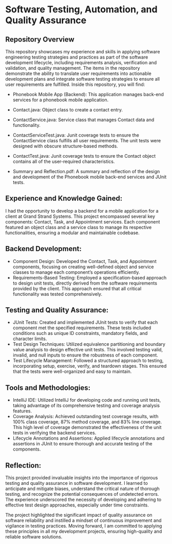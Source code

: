 # Software Testing, Automation, and Quality Assurance

## Repository Overview

This repository showcases my experience and skills in applying software engineering testing strategies and practices as part of the software development lifecycle, including requirements analysis, verification and validation, and quality management. The items in the repository demonstrate the ability to translate user requirements into actionable development plans and integrate  software testing strategies to ensure all user requirements are fulfilled. Inside this repository, you will find:

* Phonebook Mobile App (Backend): This application manages back-end services for a phonebook mobile application.
  
* Contact.java: Object class to create a contact entry.
  
* ContactService.java: Service class that manages Contact data and functionality.
  
* ContactServiceTest.java: Junit coverage tests to ensure the ContactService class fulfills all user requirements. The unit tests were designed with obscure structure-based methods.
  
* ContactTest.java: Junit coverage tests to ensure the Contact object contains all of the user-required characteristics.

* Summary and Reflection.pdf: A summary and reflection of the design and development of the Phonebook mobile back-end services and JUnit tests.


## Experience and Knowledge Gained:

I had the opportunity to develop a backend for a mobile application for a client at Grand Strand Systems. This project encompassed several key components: Contact, Task, and Appointment services. Each component featured an object class and a service class to manage its respective functionalities, ensuring a modular and maintainable codebase.


## Backend Development:

* Component Design: Developed the Contact, Task, and Appointment components, focusing on creating well-defined object and service classes to manage each component’s operations efficiently.
* Requirements-Based Testing: Employed a specification-based approach to design unit tests, directly derived from the software requirements provided by the client. This approach ensured that all critical functionality was tested comprehensively.

## Testing and Quality Assurance:

* JUnit Tests: Created and implemented JUnit tests to verify that each component met the specified requirements. These tests included conditions such as unique ID constraints, mandatory fields, and character limits.
* Test Design Techniques: Utilized equivalence partitioning and boundary value analysis to design effective unit tests. This involved testing valid, invalid, and null inputs to ensure the robustness of each component.
* Test Lifecycle Management: Followed a structured approach to testing, incorporating setup, exercise, verify, and teardown stages. This ensured that the tests were well-organized and easy to maintain.

## Tools and Methodologies:

* IntelliJ IDE: Utilized IntelliJ for developing code and running unit tests, taking advantage of its comprehensive testing and coverage analysis features.
* Coverage Analysis: Achieved outstanding test coverage results, with 100% class coverage, 87% method coverage, and 83% line coverage. This high level of coverage demonstrated the effectiveness of the unit tests in verifying the backend services.
* Lifecycle Annotations and Assertions: Applied lifecycle annotations and assertions in JUnit to ensure thorough and accurate testing of the components.

## Reflection:

This project provided invaluable insights into the importance of rigorous testing and quality assurance in software development. I learned to anticipate and mitigate biases, understand the critical nature of thorough testing, and recognize the potential consequences of undetected errors. The experience underscored the necessity of developing and adhering to effective test design approaches, especially under time constraints.

The project highlighted the significant impact of quality assurance on software reliability and instilled a mindset of continuous improvement and vigilance in testing practices. Moving forward, I am committed to applying these principles in all my development projects, ensuring high-quality and reliable software solutions.


